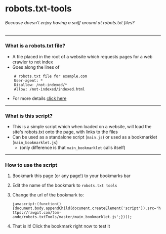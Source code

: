 # robots.txt-tools
###### Because doesn't enjoy having a sniff around at robots.txt files?

---

### What is a robots.txt file?
- A file placed in the root of a website which requests pages for a web crawler to not index
- Goes along the lines of
```
	# robots.txt file for example.com
	User-agent: *
	Disallow: /not-indexed/*
	Allow: /not-indexed/indexed.html
```
- For more details [click here](https://support.google.com/webmasters/answer/6062608?hl=en&ref_topic=6061961)
 
---
 
### What is this script?
- This is a simple script which when loaded on a website, will load the site's robots.txt onto the page, with links to the files
- Can be used as a standalone script (`main.js`) or used as a bookmarklet (`main_bookmarklet.js`)
  - (only difference is that `main_bookmarklet` calls itself)

---

### How to use the script
1. Bookmark this page (or any page!) to your bookmarks bar
2. Edit the name of the bookmark to `robots.txt tools`
3. Change the url of the bookmark to:

	`javascript:(function(){document.body.appendChild(document.createElement('script')).src='https://rawgit.com/tom-ando/robots.txtTools/master/main_bookmarklet.js';})();`
4. That is it! Click the bookmark right now to test it